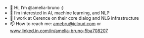 - 👋 Hi, I’m @amelia-bruno :)
- 👀 I’m interested in AI, machine learning, and NLP
- 🏢 I work at Cerence on their core dialog and NLG infrastructure
- 📫 How to reach me: amebru@icloud.com or www.linked.in.com/in/amelia-bruno-5ba708207

<!---
amelia-bruno/amelia-bruno is a ✨ special ✨ repository because its `README.md` (this file) appears on your GitHub profile.
You can click the Preview link to take a look at your changes.
--->
